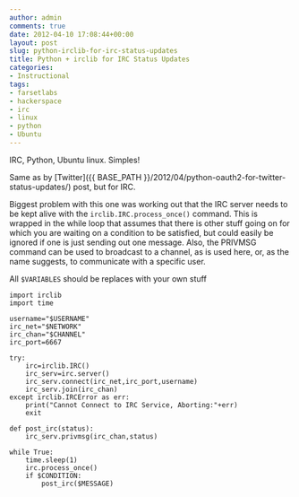 ```yaml
---
author: admin
comments: true
date: 2012-04-10 17:08:44+00:00
layout: post
slug: python-irclib-for-irc-status-updates
title: Python + irclib for IRC Status Updates
categories:
- Instructional
tags:
- farsetlabs
- hackerspace
- irc
- linux
- python
- Ubuntu
---
```


IRC, Python, Ubuntu linux. Simples!

Same as by [Twitter]({{ BASE_PATH }}/2012/04/python-oauth2-for-twitter-status-updates/) post, but for IRC.

Biggest problem with this one was working out that the IRC server needs to be kept alive with the `irclib.IRC.process_once()` command. This is wrapped in the while loop that assumes that there is other stuff going on for which you are waiting on a condition to be satisfied, but could easily be ignored if one is just sending out one message. Also, the PRIVMSG command can be used to broadcast to a channel, as is used here, or, as the name suggests, to communicate with a specific user.

All `$VARIABLES` should be replaces with your own stuff

    
    import irclib
    import time
    
    username="$USERNAME"
    irc_net="$NETWORK"
    irc_chan="$CHANNEL"
    irc_port=6667
    
    try:
        irc=irclib.IRC()
        irc_serv=irc.server()
        irc_serv.connect(irc_net,irc_port,username)
        irc_serv.join(irc_chan)
    except irclib.IRCError as err:
        print("Cannot Connect to IRC Service, Aborting:"+err)
        exit
    
    def post_irc(status):
        irc_serv.privmsg(irc_chan,status)
    
    while True:
        time.sleep(1)
        irc.process_once()
        if $CONDITION:
            post_irc($MESSAGE)
